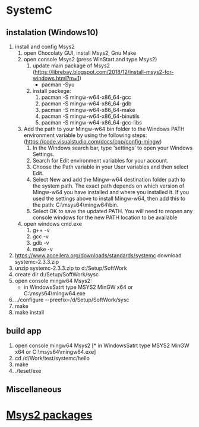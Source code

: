 # SystemC
## instalation (Windows10)
1. install and config Msys2
    1. open Chocolaty GUI, install Msys2, Gnu Make
    1. open console Msys2 (press WinStart and type Msys2)
        1. update main package of Msys2 (https://librebay.blogspot.com/2018/12/install-msys2-for-windows.html?m=1)
            * pacman -Syu
        1. install packege:
            1. pacman -S mingw-w64-x86_64-gcc
            1. pacman -S mingw-w64-x86_64-gdb
            1. pacman -S mingw-w64-x86_64-make
            1. pacman -S mingw-w64-x86_64-binutils
            1. pacman -S mingw-w64-x86_64-gcc-libs
    1. Add the path to your Mingw-w64 bin folder to the Windows PATH environment variable by using the following steps: (https://code.visualstudio.com/docs/cpp/config-mingw)
        1. In the Windows search bar, type 'settings' to open your Windows Settings.
        1. Search for Edit environment variables for your account.
        1. Choose the Path variable in your User variables and then select Edit.
        1. Select New and add the Mingw-w64 destination folder path to the system path. The exact path depends on which version of Mingw-w64 you have installed and where you installed it. If you used the settings above to install Mingw-w64, then add this to the path: C:\msys64\mingw64\bin.
        1. Select OK to save the updated PATH. You will need to reopen any console windows for the new PATH location to be available
    1. open windows cmd.exe
        1. g++ -v
        1. gcc -v
        1. gdb -v
        1. make -v
1. https://www.accellera.org/downloads/standards/systemc   download systemc-2.3.3.zip
1. unzip systemc-2.3.3.zip to d:/Setup/SoftWork
1. create dir d:/Setup/SoftWork/sysc
1. open console mingw64 Msys2:
    * in WindowsSatrt type MSYS2 MinGW x64  or  C:\msys64\mingw64.exe
1. ../configure --preefix=/d/Setup/SoftWork/sysc
1. make
1. make install

## build app
1. open console mingw64 Msys2 [* in WindowsSatrt type MSYS2 MinGW x64  or  C:\msys64\mingw64.exe]
1. cd /d/Work/test/systemc/hello
1. make
1. ./teset/exe

## Miscellaneous
# [Msys2 packages](https://packages.msys2.org/queue)